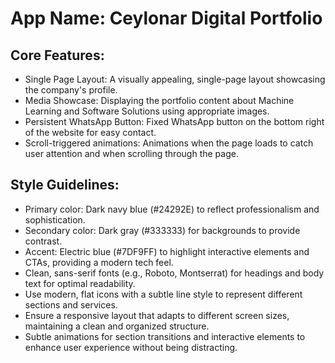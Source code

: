 # **App Name**: Ceylonar Digital Portfolio

## Core Features:

- Single Page Layout: A visually appealing, single-page layout showcasing the company's profile.
- Media Showcase: Displaying the portfolio content about Machine Learning and Software Solutions using appropriate images.
- Persistent WhatsApp Button: Fixed WhatsApp button on the bottom right of the website for easy contact.
- Scroll-triggered animations: Animations when the page loads to catch user attention and when scrolling through the page.

## Style Guidelines:

- Primary color: Dark navy blue (#24292E) to reflect professionalism and sophistication.
- Secondary color: Dark gray (#333333) for backgrounds to provide contrast.
- Accent: Electric blue (#7DF9FF) to highlight interactive elements and CTAs, providing a modern tech feel.
- Clean, sans-serif fonts (e.g., Roboto, Montserrat) for headings and body text for optimal readability.
- Use modern, flat icons with a subtle line style to represent different sections and services.
- Ensure a responsive layout that adapts to different screen sizes, maintaining a clean and organized structure.
- Subtle animations for section transitions and interactive elements to enhance user experience without being distracting.